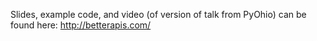 Slides, example code, and video (of version of talk from PyOhio) can be found here: http://betterapis.com/
